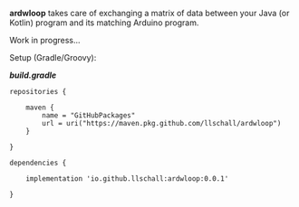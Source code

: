 **ardwloop** takes care of exchanging a matrix of data between your Java (or Kotlin) program and its matching Arduino program.

Work in progress...

Setup (Gradle/Groovy):

***build.gradle***

`repositories {`
```
    maven {
        name = "GitHubPackages"
        url = uri("https://maven.pkg.github.com/llschall/ardwloop")
    }
```
`}`

`dependencies {`

```
    implementation 'io.github.llschall:ardwloop:0.0.1'
```
`}`
